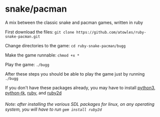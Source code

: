 # snake/pacman
A mix between the classic snake and pacman games, written in ruby

First download the files: ```git clone https://github.com/atowles/ruby-snake-pacman.git```

Change directories to the game: ```cd ruby-snake-pacman/bugg```

Make the game runnable: ```chmod +x *```

Play the game: ```./bugg```


After these steps you should be able to play the game just by running ```./bugg```



If you don't have these packages already, you may have to install [python3](https://www.geeksforgeeks.org/how-to-install-python-on-linux/), [python-tk](https://www.geeksforgeeks.org/how-to-install-tkinter-on-linux/), [ruby](https://www.ruby-lang.org/en/documentation/installation/), and [ruby2d](https://www.ruby2d.com/learn/linux/#install-packages)

###### Note: after installing the various SDL packages for linux, on any operating system, you will have to run ```gem install ruby2d```
